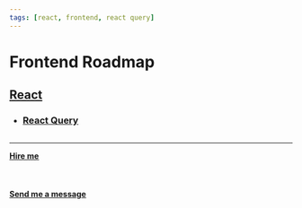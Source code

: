 ```yaml
---
tags: [react, frontend, react query]
---
```


# Frontend Roadmap

## [React](/docs/notebook/frontend/react/intro)
 * ### [React Query](/docs/notebook/Frontend/React/react%20query)

## 

<hr></hr>

<a href="https://calendly.com/mattherzog/business-chat" target="_blank"><b><u>Hire me</u></b></a>
<br></br>
<br></br>
<a href="mailto:matt@mattherzog.me" target="_blank"><b><u>Send me a message</u></b></a>
